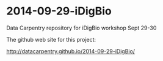 2014-09-29-iDigBio
==================

Data Carpentry repository for iDigBio workshop Sept 29-30

The github web site for this project:

http://datacarpentry.github.io/2014-09-29-iDigBio/
